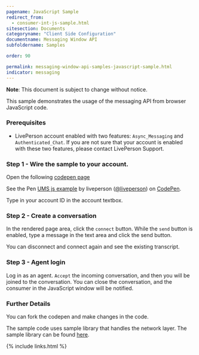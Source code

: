 ```yaml
---
pagename: JavaScript Sample
redirect_from:
  - consumer-int-js-sample.html
sitesection: Documents
categoryname: "Client Side Configuration"
documentname: Messaging Window API
subfoldername: Samples

order: 90

permalink: messaging-window-api-samples-javascript-sample.html
indicator: messaging
---
```

**Note**: This document is subject to change without notice.

This sample demonstrates the usage of the messaging API from browser JavaScript code.


### Prerequisites
* LivePerson account enabled with two features: ``Async_Messaging`` and ``Authenticated_Chat``. If you are not sure that your account is enabled with these two features, please contact LivePerson Support. 

### Step 1 - Wire the sample to your account.

Open the following [codepen page](https://codepen.io/liveperson/pen/xRzXXd?editors=0010)

<p data-height="498" data-theme-id="0" data-slug-hash="xRzXXd" data-default-tab="js" data-user="liveperson" data-embed-version="2" data-pen-title="UMS js example" class="codepen">See the Pen <a href="https://codepen.io/liveperson/pen/xRzXXd/">UMS js example</a> by liveperson (<a href="http://codepen.io/liveperson" target="_blank">@liveperson</a>) on <a href="http://codepen.io">CodePen</a>.</p>
<script async src="https://production-assets.codepen.io/assets/embed/ei.js"></script>

Type in your account ID in the account textbox.

### Step 2 - Create a conversation

In the rendered page area, click the ``connect`` button.
While the ``send`` button is enabled, type a message in the text area and click the send button.

You can disconnect and connect again and see the existing transcript.


### Step 3 - Agent login

Log in as an agent. ``Accept`` the incoming conversation, and then you will be joined to the conversation.
You can close the conversation, and the consumer in the JavaScript window will be notified.


### Further Details

You can fork the codepen and make changes in the code.

The sample code uses sample library that handles the network layer. The sample library can be found [here](https://codepen.io/liveperson/pen/oYyLJr.babel).

{% include links.html %}
